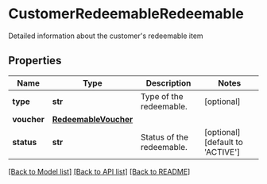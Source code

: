 # CustomerRedeemableRedeemable

Detailed information about the customer's redeemable item

## Properties
Name | Type | Description | Notes
------------ | ------------- | ------------- | -------------
**type** | **str** | Type of the redeemable. | [optional] 
**voucher** | [**RedeemableVoucher**](RedeemableVoucher.md) |  | 
**status** | **str** | Status of the redeemable. | [optional] [default to 'ACTIVE']

[[Back to Model list]](../README.md#documentation-for-models) [[Back to API list]](../README.md#documentation-for-api-endpoints) [[Back to README]](../README.md)



